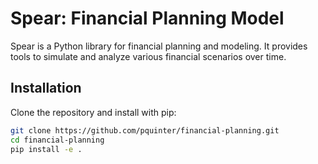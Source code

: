 # Spear: Financial Planning Model

Spear is a Python library for financial planning and modeling. It provides tools to simulate and analyze various financial scenarios over time.

## Installation

Clone the repository and install with pip:

```bash
git clone https://github.com/pquinter/financial-planning.git
cd financial-planning
pip install -e .
```
